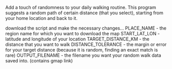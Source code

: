 Add a touch of randomness to your daily walking routine.
This program suggests a random path of certain distance (that you select), starting from your home location and back to it.

download the script and make the necessary changes...
PLACE_NAME - the region name for which you want to download the map
START_LAT_LON - latitude and longitude of your location
TARGET_DISTANCE_KM - the distance that you want to walk
DISTANCE_TOLERANCE - the margin or error for your target distance (because it is random, finding an exact match is rare)
OUTPUT_FILENAME - the filename you want your random walk data saved into. (contains gmap link)
